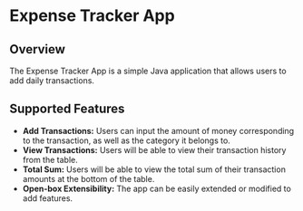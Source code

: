 # Expense Tracker App

## Overview

The Expense Tracker App is a simple Java application that allows users to add daily transactions.

## Supported Features

- **Add Transactions:** Users can input the amount of money corresponding to the transaction, as well as the category it belongs to.
- **View Transactions:** Users will be able to view their transaction history from the table.
- **Total Sum:** Users will be able to view the total sum of their transaction amounts at the bottom of the table.
- **Open-box Extensibility:** The app can be easily extended or modified to add features.